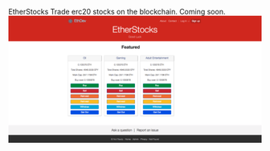 EtherStocks
Trade erc20 stocks on the blockchain. 
Coming soon.
![Alt text](ProjectScreenShot.png?raw=true "Title")
